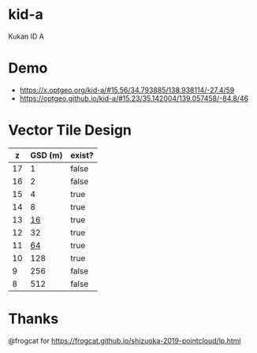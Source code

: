 # kid-a
Kukan ID A

# Demo
- https://x.optgeo.org/kid-a/#15.56/34.793885/138.938114/-27.4/59
- https://optgeo.github.io/kid-a/#15.23/35.142004/139.057458/-84.8/46

# Vector Tile Design

| z | GSD (m) | exist? |
| --- | --- | --- |
| 17 | 1 | false |
| 16 | 2 | false |
| 15 | 4 | true |
| 14 | 8 | true |
| 13 | [16](https://optgeo.github.io/kid-a13) | true |
| 12 | 32 | true |
| 11 | [64](https://optgeo.github.io/kid-a11) | true |
| 10 | 128 | true |
| 9 | 256 | false |
| 8 | 512 | false |

# Thanks
@frogcat for https://frogcat.github.io/shizuoka-2019-pointcloud/lp.html

